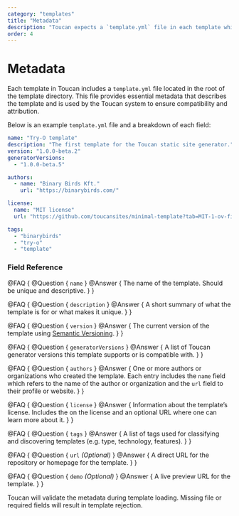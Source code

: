 ```yaml
---
category: "templates"
title: "Metadata"
description: "Toucan expects a `template.yml` file in each template which provides essential metadata."
order: 4
---
```


# Metadata

Each template in Toucan includes a `template.yml` file located in the root of the template directory. This file provides essential metadata that describes the template and is used by the Toucan system to ensure compatibility and attribution.

Below is an example `template.yml` file and a breakdown of each field:

```yml
name: "Try-O template"
description: "The first template for the Toucan static site generator."
version: "1.0.0-beta.2"
generatorVersions:
  - "1.0.0-beta.5"

authors:
  - name: "Binary Birds Kft."
    url: "https://binarybirds.com/"

license:
  name: "MIT license"
  url: "https://github.com/toucansites/minimal-template?tab=MIT-1-ov-file"

tags:
  - "binarybirds"
  - "try-o"
  - "template"
```

### Field Reference

@FAQ {
    @Question {
        `name`
    }
    @Answer {
        The name of the template. Should be unique and descriptive.
    }
}

@FAQ {
    @Question {
        `description`
    }
    @Answer {
        A short summary of what the template is for or what makes it unique.
    }
}

@FAQ {
    @Question {
        `version`
    }
    @Answer {
        The current version of the template using [Semantic Versioning](https://semver.org/).
    }
}

@FAQ {
    @Question {
        `generatorVersions`
    }
    @Answer {
        A list of Toucan generator versions this template supports or is compatible with.
    }
}

@FAQ {
    @Question {
        `authors`
    }
    @Answer {
        One or more authors or organizations who created the template. Each entry includes the `name` field which refers to the name of the author or organization and the `url` field to their profile or website.
    }
}

@FAQ {
    @Question {
        `license`
    }
    @Answer {
        Information about the template’s license. Includes the on the license and an optional URL where one can learn more about it.
    }
}

@FAQ {
    @Question {
        `tags`
    }
    @Answer {
        A list of tags used for classifying and discovering templates (e.g. type, technology, features).
    }
}

@FAQ {
    @Question {
        `url` *(Optional)*
    }
    @Answer {
        A direct URL for the repository or homepage for the template.
    }
}

@FAQ {
    @Question {
        `demo` *(Optional)*
    }
    @Answer {
         A live preview URL for the template.
    }
}

Toucan will validate the metadata during template loading. Missing file or required fields will result in template rejection.